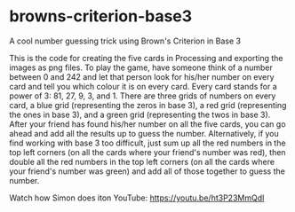 # browns-criterion-base3
A cool number guessing trick using Brown's Criterion in Base 3

This is the code for creating the five cards in Processing and exporting the images as png files. 
To play the game, have someone think of a number between 0 and 242 and let that person look 
for his/her number on every card and tell you which colour it is on every card. Every card stands 
for a power of 3: 81, 27, 9, 3, and 1. There are three grids of numbers on every card, 
a blue grid (representing the zeros in base 3), a red grid (representing the ones in base 3), 
and a green grid (representing the twos in base 3). After your friend has found his/her number on all the five cards, 
you can go ahead and add all the results up to guess the number. Alternatively, if you find working with base 3 too difficult, 
just sum up all the red numbers in the top left corners (on all the cards where your friend's number was red), 
then double all the red numbers in the top left corners (on all the cards where your friend's number was green) 
and add all of those together to guess the number.

Watch how Simon does iton YouTube:
https://youtu.be/ht3P23MmQdI
